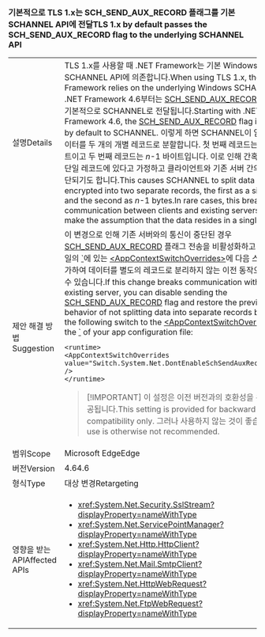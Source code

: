 ### <a name="tls-1x-by-default-passes-the-schsendauxrecord-flag-to-the-underlying-schannel-api"></a><span data-ttu-id="9f2d1-101">기본적으로 TLS 1.x는 SCH_SEND_AUX_RECORD 플래그를 기본 SCHANNEL API에 전달</span><span class="sxs-lookup"><span data-stu-id="9f2d1-101">TLS 1.x by default passes the SCH_SEND_AUX_RECORD flag to the underlying SCHANNEL API</span></span>

|   |   |
|---|---|
|<span data-ttu-id="9f2d1-102">설명</span><span class="sxs-lookup"><span data-stu-id="9f2d1-102">Details</span></span>|<span data-ttu-id="9f2d1-103">TLS 1.x를 사용할 때 .NET Framework는 기본 Windows SCHANNEL API에 의존합니다.</span><span class="sxs-lookup"><span data-stu-id="9f2d1-103">When using TLS 1.x, the .NET Framework relies on the underlying Windows SCHANNEL API.</span></span> <span data-ttu-id="9f2d1-104">.NET Framework 4.6부터는 [SCH_SEND_AUX_RECORD](https://msdn.microsoft.com/library/windows/desktop/aa379810.aspx) 플래그가 기본적으로 SCHANNEL로 전달됩니다.</span><span class="sxs-lookup"><span data-stu-id="9f2d1-104">Starting with .NET Framework 4.6, the [SCH_SEND_AUX_RECORD](https://msdn.microsoft.com/library/windows/desktop/aa379810.aspx) flag is passed by default to SCHANNEL.</span></span> <span data-ttu-id="9f2d1-105">이렇게 하면 SCHANNEL이 암호화할 데이터를 두 개의 개별 레코드로 분할합니다. 첫 번째 레코드는 단일 바이트이고 두 번째 레코드는 <em>n</em>-1 바이트입니다. 이로 인해 간혹 데이터가 단일 레코드에 있다고 가정하고 클라이언트와 기존 서버 간의 통신이 중단되기도 합니다.</span><span class="sxs-lookup"><span data-stu-id="9f2d1-105">This causes SCHANNEL to split data to be encrypted into two separate records, the first as a single byte and the second as <em>n</em>-1 bytes.In rare cases, this breaks communication between clients and existing servers that make the assumption that the data resides in a single record.</span></span>|
|<span data-ttu-id="9f2d1-106">제안 해결 방법</span><span class="sxs-lookup"><span data-stu-id="9f2d1-106">Suggestion</span></span>|<span data-ttu-id="9f2d1-107">이 변경으로 인해 기존 서버와의 통신이 중단된 경우 [SCH_SEND_AUX_RECORD](https://msdn.microsoft.com/library/windows/desktop/aa379810.aspx) 플래그 전송을 비활성화하고 앱 구성 파일의 [\`](~/docs/framework/configure-apps/file-schema/runtime/runtime-element.md)에 있는 [\<AppContextSwitchOverrides>](~/docs/framework/configure-apps/file-schema/runtime/appcontextswitchoverrides-element.md)에 다음 스위치를 추가하여 데이터를 별도의 레코드로 분리하지 않는 이전 동작으로 복원할 수 있습니다.</span><span class="sxs-lookup"><span data-stu-id="9f2d1-107">If this change breaks communication with an existing server, you can disable sending the [SCH_SEND_AUX_RECORD](https://msdn.microsoft.com/library/windows/desktop/aa379810.aspx) flag and restore the previous behavior of not splitting data into separate records by adding the following switch to the [\<AppContextSwitchOverrides>](~/docs/framework/configure-apps/file-schema/runtime/appcontextswitchoverrides-element.md) in the [\`](~/docs/framework/configure-apps/file-schema/runtime/runtime-element.md) of your app configuration file:</span></span><pre><code class="language-xml">&lt;runtime&gt;&#13;&#10;&lt;AppContextSwitchOverrides&#13;&#10;value=&quot;Switch.System.Net.DontEnableSchSendAuxRecord=true&quot; /&gt;&#13;&#10;&lt;/runtime&gt;&#13;&#10;</code></pre> <blockquote> [!IMPORTANT] <span data-ttu-id="9f2d1-108">이 설정은 이전 버전과의 호환성을 위해서만 제공됩니다.</span><span class="sxs-lookup"><span data-stu-id="9f2d1-108">This setting is provided for backward compatibility only.</span></span> <span data-ttu-id="9f2d1-109">그러나 사용하지 않는 것이 좋습니다.</span><span class="sxs-lookup"><span data-stu-id="9f2d1-109">Its use is otherwise not recommended.</span></span></blockquote> |
|<span data-ttu-id="9f2d1-110">범위</span><span class="sxs-lookup"><span data-stu-id="9f2d1-110">Scope</span></span>|<span data-ttu-id="9f2d1-111">Microsoft Edge</span><span class="sxs-lookup"><span data-stu-id="9f2d1-111">Edge</span></span>|
|<span data-ttu-id="9f2d1-112">버전</span><span class="sxs-lookup"><span data-stu-id="9f2d1-112">Version</span></span>|<span data-ttu-id="9f2d1-113">4.6</span><span class="sxs-lookup"><span data-stu-id="9f2d1-113">4.6</span></span>|
|<span data-ttu-id="9f2d1-114">형식</span><span class="sxs-lookup"><span data-stu-id="9f2d1-114">Type</span></span>|<span data-ttu-id="9f2d1-115">대상 변경</span><span class="sxs-lookup"><span data-stu-id="9f2d1-115">Retargeting</span></span>|
|<span data-ttu-id="9f2d1-116">영향을 받는 API</span><span class="sxs-lookup"><span data-stu-id="9f2d1-116">Affected APIs</span></span>|<ul><li><xref:System.Net.Security.SslStream?displayProperty=nameWithType></li><li><xref:System.Net.ServicePointManager?displayProperty=nameWithType></li><li><xref:System.Net.Http.HttpClient?displayProperty=nameWithType></li><li><xref:System.Net.Mail.SmtpClient?displayProperty=nameWithType></li><li><xref:System.Net.HttpWebRequest?displayProperty=nameWithType></li><li><xref:System.Net.FtpWebRequest?displayProperty=nameWithType></li></ul>|

